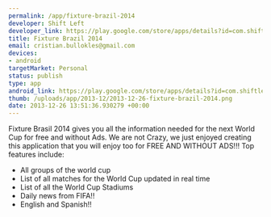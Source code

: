 ```yaml
--- 
permalink: /app/fixture-brazil-2014
developer: Shift Left
developer_link: https://play.google.com/store/apps/details?id=com.shiftleft.WorldCupGuide
title: Fixture Brazil 2014
email: cristian.bullokles@gmail.com
devices: 
- android
targetMarket: Personal
status: publish
type: app
android_link: https://play.google.com/store/apps/details?id=com.shiftleft.WorldCupGuide
thumb: /uploads/app/2013-12/2013-12-26-fixture-brazil-2014.png
date: 2013-12-26 13:51:36.930279 +00:00
---
```


Fixture Brasil 2014 gives you all the information needed for the next World Cup for free and without Ads. We are not Crazy, we just enjoyed creating this application that you will enjoy too for FREE AND WITHOUT ADS!!!
Top features include:
* All groups of the world cup
* List of all matches for the World Cup updated in real time
* List of all the World Cup Stadiums 
* Daily news from FIFA!!
* English and Spanish!!
